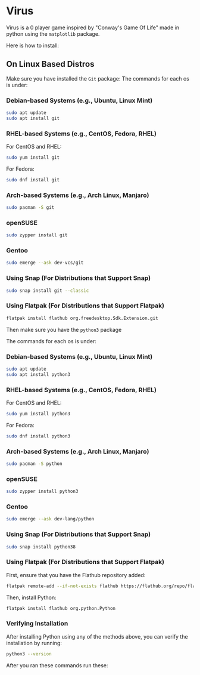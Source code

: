 # Virus 

Virus is a 0 player game inspired by "Conway's Game Of Life" made in python using the `matplotlib` package.
<P>                                                                    



</P>

Here is how to install:

## On Linux Based Distros
Make sure you have installed the `Git` package:
The commands for each os is under:

### Debian-based Systems (e.g., Ubuntu, Linux Mint)
```bash
sudo apt update
sudo apt install git
```

### RHEL-based Systems (e.g., CentOS, Fedora, RHEL)
For CentOS and RHEL:
```bash
sudo yum install git
```
For Fedora:
```bash
sudo dnf install git
```

### Arch-based Systems (e.g., Arch Linux, Manjaro)
```bash
sudo pacman -S git
```

### openSUSE
```bash
sudo zypper install git
```

### Gentoo
```bash
sudo emerge --ask dev-vcs/git
```

### Using Snap (For Distributions that Support Snap)
```bash
sudo snap install git --classic
```

### Using Flatpak (For Distributions that Support Flatpak)
```bash
flatpak install flathub org.freedesktop.Sdk.Extension.git
```

Then make sure you have the `python3` package

The commands for each os is under:


### Debian-based Systems (e.g., Ubuntu, Linux Mint)
```bash
sudo apt update
sudo apt install python3
```

### RHEL-based Systems (e.g., CentOS, Fedora, RHEL)
For CentOS and RHEL:
```bash
sudo yum install python3
```
For Fedora:
```bash
sudo dnf install python3
```

### Arch-based Systems (e.g., Arch Linux, Manjaro)
```bash
sudo pacman -S python
```

### openSUSE
```bash
sudo zypper install python3
```

### Gentoo
```bash
sudo emerge --ask dev-lang/python
```

### Using Snap (For Distributions that Support Snap)
```bash
sudo snap install python38
```

### Using Flatpak (For Distributions that Support Flatpak)
First, ensure that you have the Flathub repository added:
```bash
flatpak remote-add --if-not-exists flathub https://flathub.org/repo/flathub.flatpakrepo
```
Then, install Python:
```bash
flatpak install flathub org.python.Python
```

### Verifying Installation
After installing Python using any of the methods above, you can verify the installation by running:
```bash
python3 --version
```

After you ran these commands run these:






